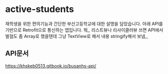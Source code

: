 # active-students
재학생을 위한 편의기능과 간단한 부산고등학교에 대한 설명을 담았습니다.
아래 API를 기반으로 Retrofit으로 통신하는 앱입니다.
뭐,, 리스트뷰나 리사이클러뷰 쓰면 API에서 벌점도 좀 Array로 했을텐데 그냥 TextView로 해서 내용 stringify해서 보냄,,

## API문서
https://khskeb0513.gitbook.io/busanhs-api/
